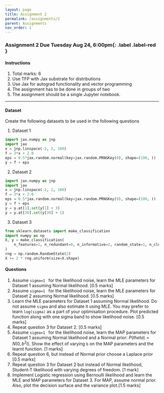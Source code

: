 ```yaml
---
layout: page
title: Assignment 2
permalink: /assignments/2
parent: Assignments
nav_order: 1
---
```


### Assignment 2 **Due Tuesday Aug 24, 6:00pm**{: .label .label-red }

#### Instructions
1. Total marks: 6
2. Use TFP with Jax substrate for distributions
3. Use Jax for autograd functionality and vector programming
4. The assignment has to be done in groups of two
5. The assignment should be a single Jupyter notebook. 

----

#### Dataset

Create the following datasets to be used in the following questions

1. Dataset 1

```python
import jax.numpy as jnp
import jax
x = jnp.linspace(-2, 2, 100)
f = 3*x + 2.0
eps = 0.5*jax.random.normal(key=jax.random.PRNGKey(0), shape=(100, ))
y = f + eps
```

2. Dataset 2

```python
import jax.numpy as jnp
import jax
x = jnp.linspace(-2, 2, 100)
f = 3*x + 2.0
eps = 0.5*jax.random.normal(key=jax.random.PRNGKey(0), shape=(100, ))
y = f + eps
y = y.at[1].set(y[1] + 3)
y = y.at[30].set(y[30] + 1)
```

3. Dataset 3

```python
from sklearn.datasets import make_classification
import numpy as np
X, y = make_classification(
    n_features=2, n_redundant=0, n_informative=2, random_state=1, n_clusters_per_class=1
)
rng = np.random.RandomState(2)
X += 2 * rng.uniform(size=X.shape)
```

#### Questions

1. Assume `sigma=1 ` for the likelihood noise, learn the MLE parameters for Dataset 1 assuming Normal likelihood. [0.5 marks] 
2. Assume `sigma=1 ` for the likelihood noise, learn the MLE parameters for Dataset 2 assuming Normal likelihood. [0.5 marks] 
3. Learn the MLE parameters for Dataset 1 assuming Normal likelihood. Do not assume `sigma` and also estimate it using MLE. You may prefer to learn `log(sigma)` as a part of your optimisation procedure. Plot predicted function along with one sigma band to show likelihood noise. [0.5 marks] 
4. Repeat question 3 for Dataset 2. [0.5 marks]
5. Assume `sigma=1 ` for the likelihood noise, learn the MAP parameters for Dataset 1 assuming Normal likelihood and a Normal prior: $P(theta) = N(0, b^2 I)$. Show the effect of varying `b` on the MAP parameters and the learnt function. [1 marks]
6. Repeat question 6, but instead of Normal prior choose a Laplace prior [0.5 marks]
6. Repeat question 3 for Dataset 2 but instead of Normal likelihood, Student-T likelihood with varying degrees of freedom. [1 mark]
7. Implement Logistic regression using Bernoulli likelihood and learn the MLE and MAP parameters for Dataset 3. For MAP, assume normal prior. Also, plot the decision surface and the variance plot.[1.5 marks]




